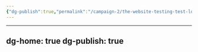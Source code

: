 ```yaml
---
{"dg-publish":true,"permalink":"/campaign-2/the-website-testing-test-lol/","tags":["gardenEntry"]}
---
```


---
dg-home: true
dg-publish: true
---
